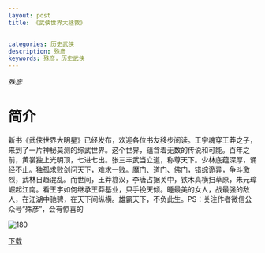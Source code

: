 ```yaml
---
layout: post
title: 《武侠世界大拯救》


categories: 历史武侠
description: 殊彦
keywords: 殊彦，历史武侠
---
```


*殊彦*

# 简介

新书《武侠世界大明星》已经发布，欢迎各位书友移步阅读。王宇魂穿王莽之子，来到了一片神秘莫测的综武世界。这个世界，蕴含着无数的传说和可能。百年之前，黄裳独上光明顶，七进七出。张三丰武当立道，称尊天下。少林底蕴深厚，诵经不止。独孤求败剑问天下，难求一败。魔门、道门、佛门，错综诡异，争斗激烈，武林日趋混乱。而世间，王莽篡汉，李唐占据关中，铁木真横扫草原，朱元璋崛起江南。看王宇如何继承王莽基业，只手挽天倾。睡最美的女人，战最强的敌人，在江湖中驰骋，在天下间纵横。雄霸天下，不负此生。PS：关注作者微信公众号“殊彦”，会有惊喜的

![180](https://cdn.jsdelivr.net/gh/YYbooks0/yybooks0img@master/bookscover2/180.20oi023tjsxs.jpg)

[下载](https://link.jscdn.cn/1drv/aHR0cHM6Ly8xZHJ2Lm1zL3QvcyFBaGU2R2dNWmVFb2poV1dMdS1SQlJySE12NnJ2P2U9RFVkZVVL.txt)
